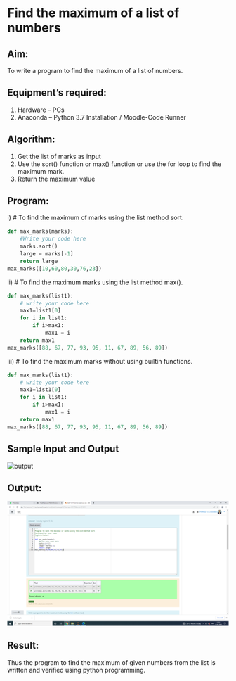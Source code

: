 # Find the maximum of a list of numbers
## Aim:
To write a program to find the maximum of a list of numbers.
## Equipment’s required:
1.	Hardware – PCs
2.	Anaconda – Python 3.7 Installation / Moodle-Code Runner
## Algorithm:
1.	Get the list of marks as input
2.	Use the sort() function or max() function or use the for loop to find the maximum mark.
3.	Return the maximum value
## Program:

i)	# To find the maximum of marks using the list method sort.
```Python
def max_marks(marks):
    #Write your code here
    marks.sort()
    large = marks[-1]
    return large
max_marks([10,60,80,30,76,23])


```

ii)	# To find the maximum marks using the list method max().
```Python
def max_marks(list1):
    # write your code here
    max1=list1[0]
    for i in list1:
        if i>max1:
            max1 = i
    return max1
max_marks([88, 67, 77, 93, 95, 11, 67, 89, 56, 89])


```

iii) # To find the maximum marks without using builtin functions.
```Python
def max_marks(list1):
    # write your code here
    max1=list1[0]
    for i in list1:
        if i>max1:
            max1 = i
    return max1
max_marks([88, 67, 77, 93, 95, 11, 67, 89, 56, 89])

```
## Sample Input and Output
![output](./img/max_marks1.jpg) 

## Output:
![output](https://github.com/Praneet002/FindMaximum/blob/main/Mamimum%20of%20list%20of%20numbers%201.png)


## Result:
Thus the program to find the maximum of given numbers from the list is written and verified using python programming.
